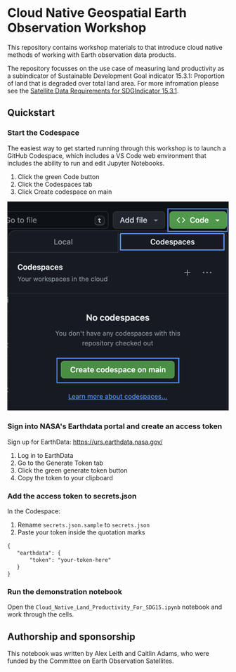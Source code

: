 # Cloud Native Geospatial Earth Observation Workshop

This repository contains workshop materials to that introduce
cloud native methods of working with Earth observation data products.

The repository focusses on the use case of measuring land productivity 
as a subindicator of Sustainable Development Goal indicator 15.3.1: 
Proportion of land that is degraded over total land area. For more infromation
please see the [Satellite Data Requirements for SDGIndicator 15.3.1](https://ceos.org/sdg/files/supportsheets/SDG_15.3.1_EO_Satellite_Data_Requirements_31Aug2022.pdf).

## Quickstart

### Start the Codespace

The easiest way to get started running through this workshop is to
launch a GitHub Codespace, which includes a VS Code web environment that
includes the ability to run and edit Jupyter Notebooks.

1. Click the green Code button
2. Click the Codespaces tab
3. Click Create codespace on main

![The required buttons for launching a Codespace](images/launch_codespace.png "Tabs for launching a Codespace in this Repository")

### Sign into NASA's Earthdata portal and create an access token

Sign up for EarthData: https://urs.earthdata.nasa.gov/

1. Log in to EarthData
2. Go to the Generate Token tab
3. Click the green generate token button
4. Copy the token to your clipboard

### Add the access token to secrets.json

In the Codespace:

1. Rename `secrets.json.sample` to `secrets.json`
2. Paste your token inside the quotation marks

```
{
   "earthdata": {
       "token": "your-token-here"
   }
}
```

### Run the demonstration notebook

Open the `Cloud_Native_Land_Productivity_For_SDG15.ipynb` 
notebook and work through the cells.

## Authorship and sponsorship

This notebook was written by Alex Leith and Caitlin Adams, who were funded by the Committee on Earth Observation Satellites.
